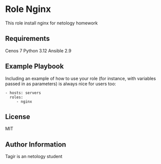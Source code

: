 Role Nginx
=========

This role install nginx for netology homework

Requirements
------------

Cenos 7
Python 3.12
Ansible 2.9

Example Playbook
----------------

Including an example of how to use your role (for instance, with variables passed in as parameters) is always nice for users too:

    - hosts: servers
      roles:
         - nginx

License
-------

MIT

Author Information
------------------

Tagir is an netology student
